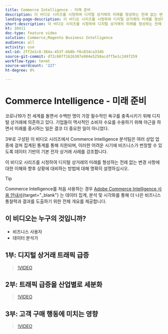 ```yaml
---
title: Commerce Intelligence - 미래 준비
description: 이 비디오 시리즈를 시청하여 디지털 상거래의 미래를 형성하는 전례 없는 변화에 대한 이해를 명확히 하십시오.
landing-page-description: 이 비디오 시리즈를 시청하여 디지털 상거래의 미래를 형성하는 전례 없는 변화에 대한 이해를 명확히 하십시오.
short-description: 이 비디오 시리즈를 시청하여 디지털 상거래의 미래를 형성하는 전례 없는 변화에 대한 이해를 명확히 하십시오.
kt: 10411
doc-type: feature video
solution: Commerce,Magento Business Intelligence
audience: all
activity: use
exl-id: 2ff2e1c8-384a-453f-bb8b-f6c834ca334b
source-git-commit: d72c60ff1626307e904e5258acdff5e1c2497259
workflow-type: tm+mt
source-wordcount: '227'
ht-degree: 0%

---
```


# Commerce Intelligence - 미래 준비

코로나19가 전 세계를 돌면서 수백만 명이 가장 필수적인 욕구를 충족시키기 위해 디지털 상거래에 의존하고 있다. 기업들이 역사적인 소비자 수요를 수용하기 위해 야근을 하면서 미래를 중시하는 일은 결코 더 중요한 일이 아니었다.

3부로 구성된 이 비디오 시리즈에서 Commerce Intelligence 분석팀은 여러 상업 업종에 걸쳐 집계된 통계를 통해 지원되며, 이러한 어려운 시기에 비즈니스가 번창할 수 있도록 데이터 기반의 기본 전자 상거래 사례를 강조합니다.

이 비디오 시리즈를 시청하여 디지털 상거래의 미래를 형성하는 전례 없는 변경 사항에 대한 이해와 향후 상황에 대비하는 방법에 대해 명확히 설명하십시오.

>[!TIP]
>
>Commerce Intelligence를 처음 사용하는 경우 [Adobe Commerce Intelligence 사용 안내서](https://experienceleague.adobe.com/docs/commerce-business-intelligence/mbi/guide-overview.html){target="_blank"} 는 데이터 집계, 분석 및 시각화를 통해 더 나은 비즈니스 통찰력과 결과를 도출하기 위한 전체 개요를 제공합니다.

## 이 비디오는 누구의 것입니까?

- 비즈니스 사용자
- 데이터 분석가

## 1부: 디지털 상거래 트래픽 급증

>[!VIDEO](https://video.tv.adobe.com/v/342498?quality=12&learn=on)

## 2부: 트래픽 급증을 산업별로 세분화

>[!VIDEO](https://video.tv.adobe.com/v/342499?quality=12&learn=on)

## 3부: 고객 구매 행동에 미치는 영향

>[!VIDEO](https://video.tv.adobe.com/v/342500?quality=12&learn=on)
